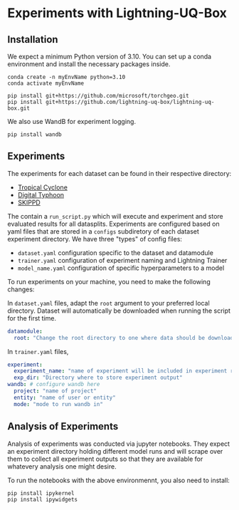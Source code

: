 # Experiments with Lightning-UQ-Box


## Installation

We expect a minimum Python version of 3.10. You can set up a conda environment and install the necessary packages inside.

```code
conda create -n myEnvName python=3.10
conda activate myEnvName

pip install git+https://github.com/microsoft/torchgeo.git
pip install git+https://github.com/lightning-uq-box/lightning-uq-box.git
```

We also use WandB for experiment logging.
```code
pip install wandb
```

## Experiments

The experiments for each dataset can be found in their respective directory:

- [Tropical Cyclone](./tropical_cyclone/)
- [Digital Typhoon](./digital_typhoon/)
- [SKIPPD](./skippd/)

The contain a `run_script.py` which will execute and experiment and store evaluated results for all datasplits. Experiments are configured based on yaml files that are stored in a `configs` subdiretory of each dataset experiment directory. We have three "types" of config files:

- `dataset.yaml` configuration specific to the dataset and datamodule
- `trainer.yaml` configuration of experiment naming and Lightning Trainer
- `model_name.yaml` configuration of specific hyperparameters to a model

To run experiments on your machine, you need to make the following changes:

In `dataset.yaml` files, adapt the `root` argument to your preferred local directory. Dataset will automatically be downloaded when running the script for the first time.
```yaml
datamodule:
  root: "Change the root directory to one where data should be downloaded to"
```

In `trainer.yaml` files, 

```yaml
experiment:
  experiment_name: "name of experiment will be included in experiment run name"
  exp_dir: "Directory where to store experiment output"
wandb: # configure wandb here
  project: "name of project"
  entity: "name of user or entity"
  mode: "mode to run wandb in"
```

## Analysis of Experiments

Analysis of experiments was conducted via jupyter notebooks. They expect an experiment directory holding different model runs and will scrape over them to collect all experiment outputs so that they are available for whatevery analysis one might desire.

To run the notebooks with the above environmennt, you also need to install:

```code
pip install ipykernel
pip install ipywidgets
```

